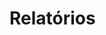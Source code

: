 <script setup>
  import NoteComponent from './components/Note.md';
</script>

<div style="margin-bottom: 2rem">
  <NoteComponent/>
</div>

# Relatórios